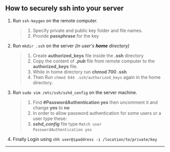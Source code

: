 ## How to securely ssh into your server <br />

1. Run ```ssh-keygen``` on the remote computer. <br />
    > 1. Specify private and public key folder and file names. <br />
    > 2. Provide __passphrase__ for the key <br />

2. Run ```mkdir .ssh``` on the server _(in user's __*home*__ directory)_ <br />
    > 1. Create __authorized_keys__ file inside the __.ssh__ directory <br />
    > 2. Copy the content of __*<keyname>.pub*__ file from remote computer to the __authorized_keys__ file.<br /> 
    > 3. While in home directory run __chmod 700 .ssh__ <br />
    > 4. Then Run ```chmod 644 .ssh/authorized_keys``` again in the home directory.<br />

3. Run ```sudo vim /etc/ssh/sshd_config``` on the server machine. <br />
    > 1. Find __#PasswordAuthentication yes__ then uncomment it and change __yes__ to __no__ <br />
    > 2. In order to allow password authentication for some users or a user type these: <br />
    > 3. __*sshd_config*__ file type ```Match user``` <br /> ```PasswordAuthentication yes``` <br />

4. Finally Login using ```shh user@ipaddress -i /location/to/private/key``` 

___
